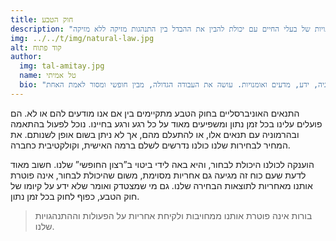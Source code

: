```yaml
---
title: חוק הטבע
description: "חוק הטבע הוא קבוצה של תנאים אוניברסליים, טבעיים, אובייקטיביים,  שאינם מעשה ידי אדם, נצחיים ובלתי ניתנים לשינוי, השולטים בתוצאות של התנהגויות של בעלי החיים עם יכולת להבין את ההבדל בין התנהגות מזיקה ללא מזיקה."
img: ../../t/img/natural-law.jpg
alt: קוד פתוח
author: 
  img: tal-amitay.jpg
  name: טל אמיתי
  bio: "שחקן במשחק החיים, וולונטריסט ערני, איש טכנולוגיה, ידע, מדעים ואומנויות. עושה את העבודה הגדולה, מבין חופשי ומסור לאמת האחת."
---
```


התנאים האוניברסליים בחוק הטבע מתקיימים בין אם אנו מודעים להם או לא. הם פועלים עלינו בכל זמן נתון ומשפיעים מאוד על כל רגע ורגע בחיינו. נוכל לפעול בהתאמה ובהרמוניה עם תנאים אלו, או להתעלם מהם, אך לא ניתן בשום אופן לשנותם. את המחיר לבחירות שלנו כולנו נדרשים לשלם ברמה האישית, וקולקטיבית כחברה.

הוענקה לכולנו היכולת לבחור, והיא באה לידי ביטוי ב”רצון החופשי” שלנו. חשוב מאוד לדעת שעם כוח זה מגיעה גם אחריות מסוימת, משום שהיכולת לבחור, אינה פוטרת אותנו מאחריות לתוצאות הבחירה שלנו. גם מי שמצטדק ואומר שלא ידע על קיומו של חוק הטבע, כפוף לחוק בכל זמן נתון.

> בורות אינה פוטרת אותנו ממחויבות ולקיחת אחריות על הפעולות וההתנהגויות שלנו.



